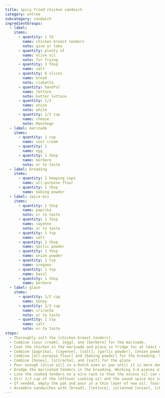 ```yaml
---
title: spicy fried chicken sandwich
category: entree
subcategory: sandwich
ingredientGroups:
  - label: 
    items:
      - quantity: 1 lb
        name: chicken breast tenders
        note: give or take
      - quantity: plenty of
        name: olive oil
        note: for frying
      - quantity: 3 tbsp
        name: salt
      - quantity: 6 slices
        name: bread
        note: ciabatta
      - quantity: handful
        name: lettuce
        note: butter lettuce
      - quantity: 1/2
        name: onion
        note: white
      - quantity: 1/2 cup
        name: cheese
        note: Manchego
  - label: marinade
    items:
      - quantity: 1 cup
        name: sour cream
      - quantity: 1
        name: egg
      - quantity: 1 tbsp
        name: berbere
        note: or to taste
  - label: breading
    items:
      - quantity: 2 heaping cups
        name: all-purpose flour
      - quantity: 1 tbsp
        name: baking powder
  - label: spice mix
    items:
      - quantity: 1 tbsp
        name: paprika
        note: or to taste
      - quantity: 1 tbsp
        name: cayenne
        note: or to taste
      - quantity: 1 tsp
        name: salt
      - quantity: 1 tbsp
        name: garlic powder
      - quantity: 1 tbsp
        name: onion powder
      - quantity: 1 tsp
        name: oregano
      - quantity: 1 tsp
        name: basil
      - quantity: 1 tbsp
        name: berbere
  - label: glaze
    items:
      - quantity: 1/2 cup
        name: honey
      - quantity: 2/3 cup
        name: sriracha
        note: or to taste
      - quantity: 1 tsp
        name: salt
        note: or to taste
steps:
  - Thoroughly salt the [chicken breast tenders]. 
  - Combine [sour cream], [egg], and [berbere] for the marinade. 
  - Coat the chicken in the marinade and place in fridge for at least one hour, preferably more. 
  - Combine [paprika], [cayenne], [salt], [garlic powder], [onion powder], [oregano], [basil], and [berbere] to form the spice mix. Save 2 tbsp and set aside for the glaze.
  - Combine [all-purpose flour] and [baking powder] for the breading. Stir the unsaved spice mix in. 
  - Combine [honey], [sriracha], and [salt] for the glaze.
  - Pour enough [olive oil] in a Dutch oven or pan until it is more deep than the tenders are thick.   
  - Dredge the marinated tenders in the breading. Working 3–4 pieces at a time, cook on each side until golden brown. 
  - Line the cooked tenders on a wire rack so that the excess oil can drip. 
  - Stir 1/3 cup of the leftover cooking oil and the saved spice mix into the glaze. 
  - If needed, empty the pan and pour in a thin layer of new oil. Toast the bread. 
  - Assemble sandwiches with [bread], [lettuce], julienned [onion], [cheese], and fried chicken dipped in the glaze.
---
```

